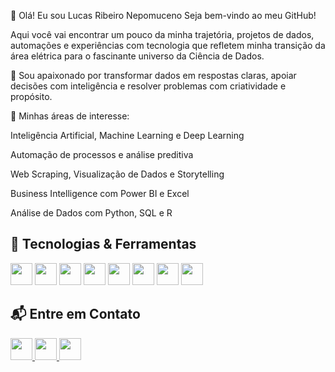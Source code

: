 👋 Olá! Eu sou Lucas Ribeiro Nepomuceno
Seja bem-vindo ao meu GitHub!

Aqui você vai encontrar um pouco da minha trajetória, projetos de dados, automações e experiências com tecnologia que refletem minha transição da área elétrica para o fascinante universo da Ciência de Dados.

🎯 Sou apaixonado por transformar dados em respostas claras, apoiar decisões com inteligência e resolver problemas com criatividade e propósito.

🧠 Minhas áreas de interesse:

Inteligência Artificial, Machine Learning e Deep Learning

Automação de processos e análise preditiva

Web Scraping, Visualização de Dados e Storytelling

Business Intelligence com Power BI e Excel

Análise de Dados com Python, SQL e R
  
## 🚀 Tecnologias & Ferramentas  

<p align="left">
  <img src="https://img.shields.io/badge/Python-3776AB?style=for-the-badge&logo=python&logoColor=white" height="35"/>
  <img src="https://img.shields.io/badge/SQL-CC2927?style=for-the-badge&logo=microsoftsqlserver&logoColor=white" height="35"/>
  <img src="https://img.shields.io/badge/MySQL-4479A1?style=for-the-badge&logo=mysql&logoColor=white" height="35"/>
  <img src="https://img.shields.io/badge/PostgreSQL-336791?style=for-the-badge&logo=postgresql&logoColor=white" height="35"/>
  <img src="https://img.shields.io/badge/Power_BI-F2C811?style=for-the-badge&logo=powerbi&logoColor=black" height="35"/>
  <img src="https://img.shields.io/badge/R-276DC3?style=for-the-badge&logo=r&logoColor=white" height="35"/>
  <img src="https://img.shields.io/badge/Excel-217346?style=for-the-badge&logo=microsoft-excel&logoColor=white" height="35"/>
  <img src="https://img.shields.io/badge/n8n-FF6D5A?style=for-the-badge&logo=n8n&logoColor=white" height="35"/>
</p>




## 📬 Entre em Contato

<p align="left">
  <a href="https://www.linkedin.com/in/lucas-ribeiron/">
    <img src="https://img.shields.io/badge/LinkedIn-0A66C2?style=for-the-badge&logo=linkedin&logoColor=white" height="35"/>
  </a>
  
<a href="https://ribeirolucas962.github.io/Portifolio_atualizado-/">
    <img src="https://img.shields.io/badge/Portf%C3%B3lio-222222?style=for-the-badge&logo=githubpages&logoColor=white" height="35"/>
</a>

  
  <a href="mailto:ribeirolucas962@gmail.com">
    <img src="https://img.shields.io/badge/Email-D14836?style=for-the-badge&logo=gmail&logoColor=white" height="35"/>
  </a>
</p>


